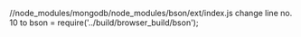 
//node_modules/mongodb/node_modules/bson/ext/index.js  change line no. 10 to   bson = require('../build/browser_build/bson');  
